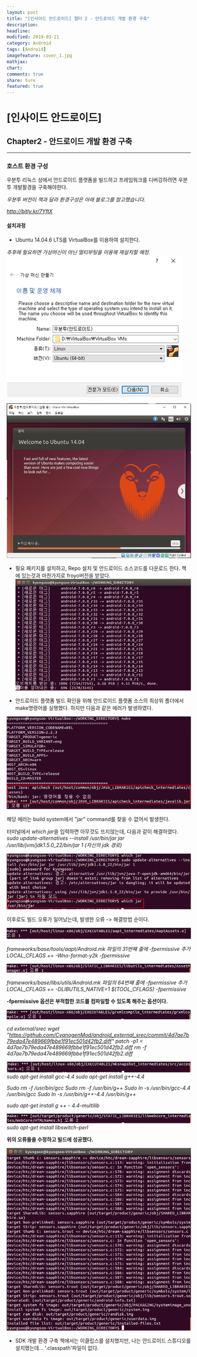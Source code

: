 ```yaml
---
layout: post
title: "[인사이드 안드로이드] 챕터 2 - 안드로이드 개발 환경 구축"
description:
headline:
modified: 2019-03-21
category: Android
tags: [Android]
imagefeature: cover_1.jpg
mathjax:
chart:
comments: true
share: ture
featured: true
---
```


# [인사이드 안드로이드]


## Chapter2 - 안드로이드 개발 환경 구축


---------------------------------------


### 호스트 환경 구성

우분투 리눅스 상에서 안드로이드 플랫폼을 빌드하고 프레임워크를 디버깅하려면 우분투 개발활경을 구축해야한다.

*우분투 버전이 책과 달라 환경구성은 아래 블로그를 참고했습니다.*

*http://bitly.kr/7YftX*

#### 설치과정

* Ubuntu 14.04.6 LTS를 VirtualBox를 이용하여 설치한다.

*추후에 필요하면 가상머신이 아닌 멀티부팅을 이용해 재설치할 예정.*
![Alt text](/images/post/install1.PNG "설치1")

![Alt text](/images/post/install2.PNG "설치2")

* 필요 패키지를 설치하고, Repo 설치 및 안드로이드 소스코드를 다운로드 한다. 책에 있는것과 마찬가지로 froyo버전을 받았다.
![Alt text](/images/post/install3.PNG "설치3")

* 안드로이드 플랫폼 빌드 확인을 위해 안드로이드 플랫폼 소스의 최상위 폴더에서 make명령어를 실행했다. 하지만 다음과 같은 에러가 발생하였다.

![Alt text](/images/post/error1.PNG "에러1")

해당 에러는 build system에서 "jar" command를 찾을 수 없어서 발생한다.

터미널에서 *which jar*을 입력하면 아무것도 뜨지않는데, 다음과 같이 해결하였다.
*sudo update-alternatives --install /usr/bin/jar jar /usr/lib/jvm/jdk1.5.0_22/bin/jar 1 (자신의 jdk 경로)*

![Alt text](/images/post/error2.PNG "에러2")

이후로도 빌드 오류가 일어났는데, 발생한 오류 -> 해결방법 순이다.

![Alt text](/images/post/error3.PNG "에러3")

*frameworks/base/tools/aapt/Android.mk 파일의 31번째 줄에 -fpermissive 추가*
*LOCAL_CFLAGS += -Wno-format-y2k -fpermissive*

![Alt text](/images/post/error4.PNG "에러4")

*frameworks/base/libs/utils/Android.mk 파일의 64번째 줄에 -fpermissive 추가*
*LOCAL_CFLAGS += -DLIBUTILS_NATIVE=1 $(TOOL_CFLAGS) -fpermissive*

**-fpermissive 옵션은 부적합한 코드를 컴파일할 수 있도록 해주는 옵션이다.**

![Alt text](/images/post/error5.PNG "에러5")

*cd external/srec*
*wget "https://github.com/CyanogenMod/android_external_srec/commit/4d7ae7b79eda47e489669fbbe1f91ec501d42fb2.diff"*
*patch -p1 < 4d7ae7b79eda47e489669fbbe1f91ec501d42fb2.diff*
*rm -f 4d7ae7b79eda47e489669fbbe1f91ec501d42fb2.diff*

![Alt text](/images/post/error6.PNG "에러6")
*sudo apt-get install gcc-4.4*
*sudo apt-get install g++-4.4*

*Sudo rm -f /usr/bin/gcc*
*Sudo rm -f /usr/bin/g++*
*Sudo ln -s /usr/bin/gcc-4.4 /usr/bin/gcc*
*Sudo ln -s /usr/bin/g++-4.4 /usr/bin/g++*
     
*sudo apt-get install g ++ - 4.4-multilib*

![Alt text](/images/post/error7.PNG "에러7")
*sudo apt-get install libswitch-perl*

**위의 오류들을 수정하고 빌드에 성공했다.**

![Alt text](/images/post/build.PNG "빌드완료")


* SDK 개발 환경 구축
책에서는 이클립스를 설치했지만, 나는 안드로이드 스튜디오를 설치했는데... '.classpath'파일이 없다.